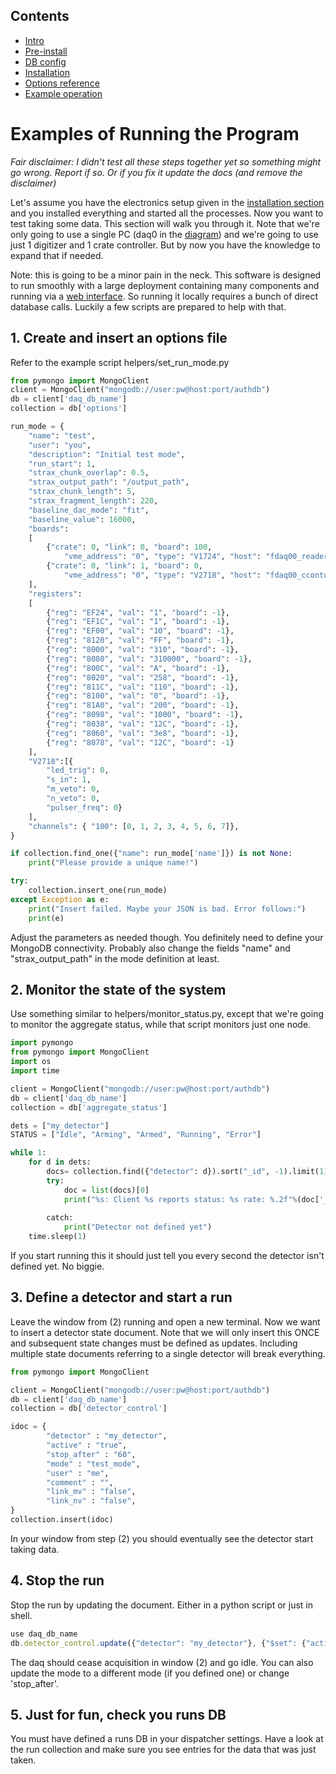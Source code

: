 ## Contents
* [Intro](index.md) 
* [Pre-install](prerequisites.md) 
* [DB config](databases.md) 
* [Installation](installation.md) 
* [Options reference](daq_options.md) 
* [Example operation](how_to_run.md)

# Examples of Running the Program

*Fair disclaimer: I didn't test all these steps together yet so something might go wrong. Report if so. Or if you fix it update the docs (and remove the disclaimer)*

Let's assume you have the electronics setup given in the [installation section](installation.md) and you installed everything and started all the processes. Now you want to test taking some data. This section will walk you through it. Note that we're only going to use a single PC (daq0 in the [diagram](installation.md)) and we're going to use just 1 digitizer and 1 crate controller. But by now you have the knowledge to expand that if needed.

Note: this is going to be a minor pain in the neck. This software is designed to run smoothly with a large deployment containing many components and running via a [web interface](https://github.com/coderdj/nodiaq). So running it locally requires a bunch of direct database calls. Luckily a few scripts are prepared to help with that.

## 1. Create and insert an options file

Refer to the example script helpers/set_run_mode.py

```python
from pymongo import MongoClient
client = MongoClient("mongodb://user:pw@host:port/authdb")
db = client['daq_db_name']
collection = db['options']

run_mode = {
    "name": "test",
    "user": "you",
    "description": "Initial test mode",
    "run_start": 1,
    "strax_chunk_overlap": 0.5,
    "strax_output_path": "/output_path",
    "strax_chunk_length": 5,
    "strax_fragment_length": 220,
    "baseline_dac_mode": "fit",
    "baseline_value": 16000,
    "boards":
    [
        {"crate": 0, "link": 0, "board": 100,
            "vme_address": "0", "type": "V1724", "host": "fdaq00_reader_0"},
        {"crate": 0, "link": 1, "board": 0,
            "vme_address": "0", "type": "V2718", "host": "fdaq00_ccontol_0"}
    ],
    "registers":
    [
        {"reg": "EF24", "val": "1", "board": -1},
        {"reg": "EF1C", "val": "1", "board": -1},
        {"reg": "EF00", "val": "10", "board": -1},
        {"reg": "8120", "val": "FF", "board": -1},
        {"reg": "8000", "val": "310", "board": -1},
        {"reg": "8080", "val": "310000", "board": -1},
        {"reg": "800C", "val": "A", "board": -1},
        {"reg": "8020", "val": "258", "board": -1},
        {"reg": "811C", "val": "110", "board": -1},
        {"reg": "8100", "val": "0", "board": -1},
        {"reg": "81A0", "val": "200", "board": -1},
        {"reg": "8098", "val": "1000", "board": -1},
        {"reg": "8038", "val": "12C", "board": -1},
        {"reg": "8060", "val": "3e8", "board": -1},
        {"reg": "8078", "val": "12C", "board": -1}
    ],
    "V2718":[{
        "led_trig": 0, 
        "s_in": 1, 
        "m_veto": 0, 
        "n_veto": 0, 
        "pulser_freq": 0}
    ],
    "channels": { "100": [0, 1, 2, 3, 4, 5, 6, 7]},
}

if collection.find_one({"name": run_mode['name']}) is not None:
    print("Please provide a unique name!")

try:
    collection.insert_one(run_mode)
except Exception as e:
    print("Insert failed. Maybe your JSON is bad. Error follows:")
    print(e)
```

Adjust the parameters as needed though. You definitely need to define your MongoDB connectivity. Probably also change the fields "name" and "strax_output_path" in the mode definition at least.

## 2. Monitor the state of the system

Use something similar to helpers/monitor_status.py, except that we're going to monitor the aggregate status, while that script monitors just one node.

```python
import pymongo
from pymongo import MongoClient
import os
import time

client = MongoClient("mongodb://user:pw@host:port/authdb")
db = client['daq_db_name']
collection = db['aggregate_status']

dets = ["my_detector"]
STATUS = ["Idle", "Arming", "Armed", "Running", "Error"]

while 1:
    for d in dets:
        docs= collection.find({"detector": d}).sort("_id", -1).limit(1)
        try: 
            doc = list(docs)[0]
            print("%s: Client %s reports status: %s rate: %.2f"%(doc['_id'].generation_time,
                                                                        doc['host'], STATUS[doc['status']], doc['rate']))
        catch:
            print("Detector not defined yet")
    time.sleep(1)
```

If you start running this it should just tell you every second the detector isn't defined yet. No biggie.

## 3. Define a detector and start a run

Leave the window from (2) running and open a new terminal. Now we want to insert a detector state document. Note that we will only insert this ONCE and subsequent state changes must be defined as updates. Including multiple state documents referring to a single detector will break everything.

```python
from pymongo import MongoClient

client = MongoClient("mongodb://user:pw@host:port/authdb")
db = client['daq_db_name']
collection = db['detector_control']

idoc = { 
        "detector" : "my_detector", 
        "active" : "true",
        "stop_after" : "60",
        "mode" : "test_mode",
        "user" : "me",
        "comment" : "",
        "link_mv" : "false",
        "link_nv" : "false",
} 
collection.insert(idoc)
```

In your window from step (2) you should eventually see the detector start taking data.

## 4. Stop the run

Stop the run by updating the document. Either in a python script or just in shell.

```javascript
use daq_db_name
db.detector_control.update({"detector": "my_detector"}, {"$set": {"active": false}})
```
The daq should cease acquisition in window (2) and go idle. You can also update the mode to a different mode (if you defined one) or change 'stop_after'.

## 5. Just for fun, check you runs DB

You must have defined a runs DB in your dispatcher settings. Have a look at the run collection and make sure you see entries for the data that was just taken.
